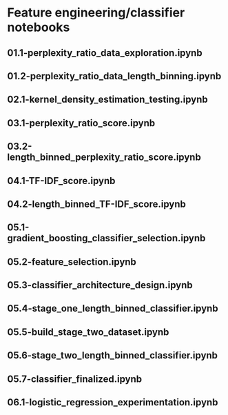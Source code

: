 # Feature engineering/classifier notebooks

## 01.1-perplexity_ratio_data_exploration.ipynb

## 01.2-perplexity_ratio_data_length_binning.ipynb

## 02.1-kernel_density_estimation_testing.ipynb

## 03.1-perplexity_ratio_score.ipynb

## 03.2-length_binned_perplexity_ratio_score.ipynb

## 04.1-TF-IDF_score.ipynb

## 04.2-length_binned_TF-IDF_score.ipynb

## 05.1-gradient_boosting_classifier_selection.ipynb

## 05.2-feature_selection.ipynb

## 05.3-classifier_architecture_design.ipynb

## 05.4-stage_one_length_binned_classifier.ipynb

## 05.5-build_stage_two_dataset.ipynb

## 05.6-stage_two_length_binned_classifier.ipynb

## 05.7-classifier_finalized.ipynb

## 06.1-logistic_regression_experimentation.ipynb
